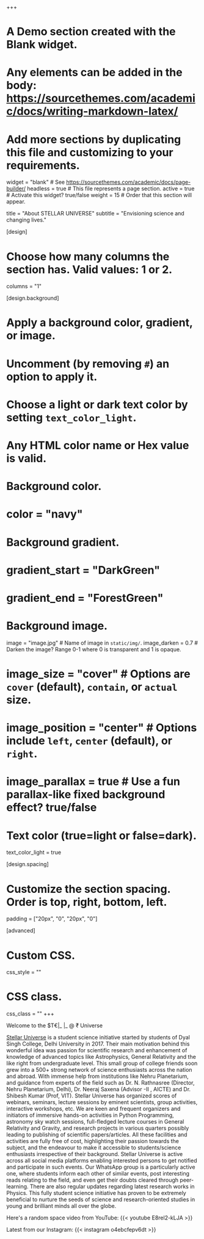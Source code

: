 +++
# A Demo section created with the Blank widget.
# Any elements can be added in the body: https://sourcethemes.com/academic/docs/writing-markdown-latex/
# Add more sections by duplicating this file and customizing to your requirements.

widget = "blank"  # See https://sourcethemes.com/academic/docs/page-builder/
headless = true  # This file represents a page section.
active = true  # Activate this widget? true/false
weight = 15  # Order that this section will appear.

title = "About STELLAR UNIVERSE"
subtitle = "Envisioning science and changing lives."

[design]
  # Choose how many columns the section has. Valid values: 1 or 2.
  columns = "1"

[design.background]
  # Apply a background color, gradient, or image.
  #   Uncomment (by removing `#`) an option to apply it.
  #   Choose a light or dark text color by setting `text_color_light`.
  #   Any HTML color name or Hex value is valid.

  # Background color.
  # color = "navy"
  
  # Background gradient.
 # gradient_start = "DarkGreen"
  # gradient_end = "ForestGreen"
  
  # Background image.
  image = "image.jpg"  # Name of image in `static/img/`.
  image_darken = 0.7 # Darken the image? Range 0-1 where 0 is transparent and 1 is opaque.
  # image_size = "cover"  #  Options are `cover` (default), `contain`, or `actual` size.
  # image_position = "center"  # Options include `left`, `center` (default), or `right`.
  # image_parallax = true  # Use a fun parallax-like fixed background effect? true/false
  
  # Text color (true=light or false=dark).
  text_color_light = true

[design.spacing]
  # Customize the section spacing. Order is top, right, bottom, left.
  padding = ["20px", "0", "20px", "0"]

[advanced]
 # Custom CSS. 
 css_style = ""
 
 # CSS class.
 css_class = ""
+++

Welcome to the $T€|_ |_ @ ₹ Universe

[Stellar Universe](http://www.facebook.com/stellaruniverse1) is a student science initiative started by students of Dyal Singh College, Delhi University in 2017. Their main motivation behind this wonderful idea was passion for scientific research and enhancement of knowledge of advanced topics like Astrophysics, General Relativity and the like right from undergraduate level. This small group of college friends soon grew into a 500+ strong network of science enthusiasts across the nation and abroad. With immense help from institutions like Nehru Planetarium, and guidance from experts of the field such as Dr. N. Rathnasree (Director, Nehru Planetarium, Delhi), Dr. Neeraj Saxena (Advisor -II , AICTE) and Dr. Shibesh Kumar (Prof, VIT). Stellar Universe has organized scores of webinars, seminars, lecture sessions by eminent scientists, group activities, interactive workshops, etc. We are keen and frequent organizers and initiators of immersive hands-on activities in Python Programming, astronomy sky watch sessions, full-fledged lecture courses in General Relativity and Gravity, and research projects in various quarters possibly leading to publishing of scientific papers/articles. All these facilities and activities are fully free of cost, highlighting their passion towards the subject, and the endeavour to make it accessible to students/science enthusiasts irrespective of their background. Stellar Universe is active across all social media platforms enabling interested persons to get notified and participate in such events. Our WhatsApp group is a particularly active one, where students inform each other of similar events, post interesting reads relating to the field, and even get their doubts cleared through peer-learning. There are also regular updates regarding latest research works in Physics. This fully student science initiative has proven to be extremely beneficial to nurture the seeds of science and research-oriented studies in young and brilliant minds all over the globe.

Here's a random space video from YouTube:
{{< youtube E8rel2-kLJA >}}

Latest from our Instagram:
{{< instagram o4ebcfepv6dt >}}
